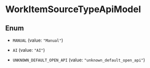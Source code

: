 

# WorkItemSourceTypeApiModel

## Enum


* `MANUAL` (value: `"Manual"`)

* `AI` (value: `"AI"`)

* `UNKNOWN_DEFAULT_OPEN_API` (value: `"unknown_default_open_api"`)



